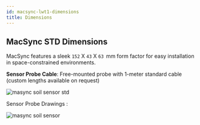 ```yaml
---
id: macsync-lwt1-dimensions
title: Dimensions
---
```


## MacSync STD Dimensions 

MacSync features a sleek `152` X `43` X `63`  mm form factor for easy installation in space-constrained environments.

**Sensor Probe Cable**: Free-mounted probe with 1-meter standard cable (custom lengths available on request)

![masync soil sensor std](/img/lorawan/sensors/temperaturehumi/macsync_soil_dimensions.webp)

Sensor Probe Drawings :

![masync soil sensor](/img/lorawan/sensors/temperaturehumi/soil_sensor_probe_dia.svg)